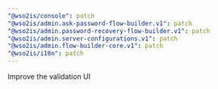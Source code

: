 ```yaml
---
"@wso2is/console": patch
"@wso2is/admin.ask-password-flow-builder.v1": patch
"@wso2is/admin.password-recovery-flow-builder.v1": patch
"@wso2is/admin.server-configurations.v1": patch
"@wso2is/admin.flow-builder-core.v1": patch
"@wso2is/i18n": patch
---
```


Improve the validation UI

